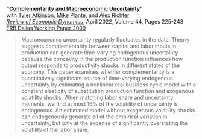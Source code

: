 **"[Complementarity and Macroeconomic Uncertainty](APRT_CES.pdf)"**  
with [Tyler Atkinson](https://www.dallasfed.org/research/economists/atkinson.aspx), [Mike Plante](https://sites.google.com/site/michaelplanteecon/), and [Alex Richter](http://www.alexrichterecon.com/)  
<em>[Review of Economic Dynamics](https://doi.org/10.1016/j.red.2021.03.003)</em>, April 2022, Volume 44, Pages 225-243  
[FRB Dallas Working Paper 2009](https://doi.org/10.24149/wp2009)

> Macroeconomic uncertainty regularly fluctuates in the data. Theory suggests complementarity between capital and labor inputs in production can generate time-varying endogenous uncertainty because the concavity in the production function influences how output responds to productivity shocks in different states of the economy. This paper examines whether complementarity is a quantitatively significant source of time-varying endogenous uncertainty by estimating a nonlinear real business cycle model with a constant elasticity of substitution production function and exogenous volatility shocks. When matching labor share and uncertainty moments, we find at most 16% of the volatility of uncertainty is endogenous. An estimated model without exogenous volatility shocks can endogenously generate all of the empirical variation in uncertainty, but only at the expense of significantly overstating the volatility of the labor share.